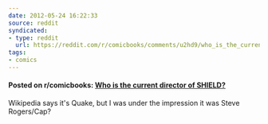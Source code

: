 ```yaml
---
date: 2012-05-24 16:22:33
source: reddit
syndicated:
- type: reddit
  url: https://reddit.com/r/comicbooks/comments/u2hd9/who_is_the_current_director_of_shield/
tags:
- comics
---
```


#### Posted on r/comicbooks: [Who is the current director of SHIELD?](https://reddit.com/r/comicbooks/comments/u2hd9/who_is_the_current_director_of_shield/)

Wikipedia says it's Quake, but I was under the impression it was Steve Rogers/Cap?